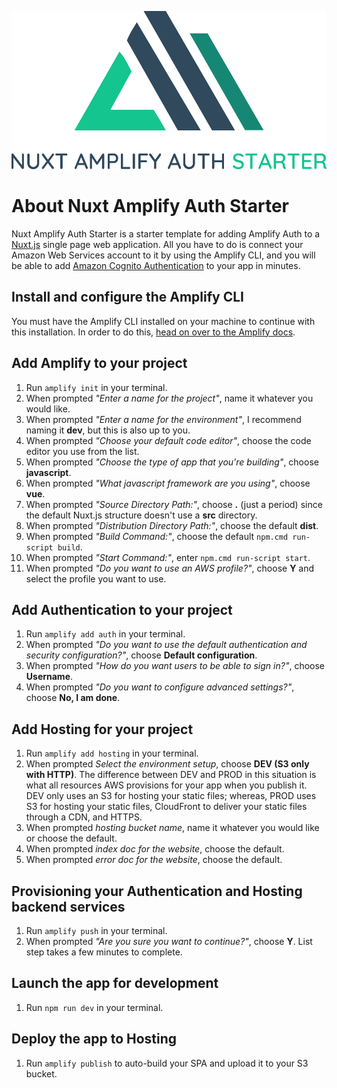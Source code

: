 ![Nuxt Amplify Auth Starter](https://github.com/TheShadowSmith/nuxt-amplify-auth-starter/blob/master/assets/logo.png "Nuxt Amplify Auth Starter")

# About Nuxt Amplify Auth Starter
Nuxt Amplify Auth Starter is a starter template for adding Amplify Auth to a [Nuxt.js](https://nuxtjs.org/) single page web application. All you have to do is connect your Amazon Web Services account to it by using the Amplify CLI, and you will be able to add [Amazon Cognito Authentication](https://aws.amazon.com/cognito/) to your app in minutes.

## Install and configure the Amplify CLI
You must have the Amplify CLI installed on your machine to continue with this installation.
In order to do this, [head on over to the Amplify docs](https://aws-amplify.github.io/docs/).

## Add Amplify to your project
1. Run `amplify init` in your terminal.
2. When prompted *"Enter a name for the project"*, name it whatever you would like.
3. When prompted *"Enter a name for the environment"*, I recommend naming it **dev**, but this is also up to you.
4. When prompted *"Choose your default code editor"*, choose the code editor you use from the list.
5. When prompted *"Choose the type of app that you're building"*, choose **javascript**.
6. When prompted *"What javascript framework are you using"*, choose **vue**.
7. When prompted *"Source Directory Path:"*, choose **.** (just a period) since the default Nuxt.js structure doesn't use a **src** directory.
8. When prompted *"Distribution Directory Path:"*, choose the default **dist**.
9. When prompted *"Build Command:"*, choose the default `npm.cmd run-script build`.
10. When prompted *"Start Command:"*, enter `npm.cmd run-script start`.
11. When prompted *"Do you want to use an AWS profile?"*, choose **Y** and select the profile you want to use.

## Add Authentication to your project
1. Run `amplify add auth` in your terminal.
2. When prompted *"Do you want to use the default authentication and security configuration?"*, choose **Default configuration**.
3. When prompted *"How do you want users to be able to sign in?"*, choose **Username**.
4. When prompted *"Do you want to configure advanced settings?"*, choose **No, I am done**.

## Add Hosting for your project
1. Run `amplify add hosting` in your terminal.
2. When prompted *Select the environment setup*, choose **DEV (S3 only with HTTP)**.
The difference between DEV and PROD in this situation is what all resources AWS provisions for your app when you publish it.
DEV only uses an S3 for hosting your static files; whereas, PROD uses S3 for hosting your static files, CloudFront to deliver your static files through a CDN, and HTTPS.
3. When prompted *hosting bucket name*, name it whatever you would like or choose the default.
4. When prompted *index doc for the website*, choose the default.
5. When prompted *error doc for the website*, choose the default.

## Provisioning your Authentication and Hosting backend services
1. Run `amplify push` in your terminal.
2. When prompted *"Are you sure you want to continue?"*, choose **Y**.
List step takes a few minutes to complete.

## Launch the app for development
1. Run `npm run dev` in your terminal.

## Deploy the app to Hosting
1. Run `amplify publish` to auto-build your SPA and upload it to your S3 bucket.